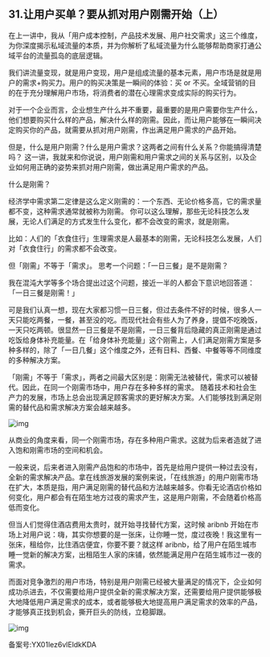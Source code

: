 ## 31.让用户买单？要从抓对用户刚需开始（上）
在上一讲中，我从「用户成本控制，产品技术发展、用户社交需求」这三个维度，为你深度揭示私域流量的本质，并为你解析了私域流量为什么能够帮助商家打通公域平台的流量孤岛的底层逻辑。


我们讲流量变现，就是用户变现，用户是组成流量的基本元素，用户市场是就是用户的需求+购买力。用户的购买决策是一瞬间的体验：买 or 不买。全域营销的目的在于充分理解用户市场，将消费者的潜在心理需求变成实际的购买行为。


对于一个企业而言，企业想生产什么并不重要，最重要的是用户需要你生产什么，他们想要购买什么样的产品，解决什么样的刚需。因此，而让用户能够在一瞬间决定购买你的产品，就需要从抓对用户刚需，作出满足用户需求的产品开始。


但是，什么是用户刚需？什么是用户需求？这两者之间有什么关系？你能搞得清楚吗？ 这一讲，我就来和你说说，用户刚需和用户需求之间的关系与区别，以及企业如何用正确的姿势来抓对用户刚需，做出满足用户需求的产品。


什么是刚需？


经济学中需求第二定律是这么定义刚需的：一个东西、无论价格多高，它的需求量都不变，这种需求通常就被称为刚需。 你可以这么理解，那些无论科技怎么发展，无论人们满足的方式发生什么变化，都不会改变的需求，就是刚需。


比如：人们的「衣食住行」生理需求是人最基本的刚需，无论科技怎么发展，人们对「衣食住行」的需求都不会改变。


但「刚需」不等于「需求」。 思考一个问题：「一日三餐」是不是刚需？


我在混沌大学等多个场合提出过这个问题，接近一半的人都会下意识地回答道：「一日三餐是刚需！」


可是我们认真一想，现在大家都习惯一日三餐，但过去条件不好的时候，很多人一天只能吃两餐，一餐，甚至没的吃。而现代社会有些人为了养身，提倡不吃晚饭，一天只吃两顿。很显然一日三餐是不是刚需，一日三餐背后隐藏的真正刚需是通过吃饭给身体补充能量。在「给身体补充能量」这个刚需上，人们满足刚需方案是多种多样的，除了「一日几餐」这个维度之外，还有日料、西餐、中餐等等不同维度的多种解决方案。


「刚需」不等于「需求」，两者之间最大区别是：刚需无法被替代，需求可以被替代。因此，在同一个刚需市场中，用户存在多种多样的需求。 随着技术和社会生产力的发展，市场上总会出现满足顾客需求的更好解决方案。人们能够找到满足刚需的替代品和需求解决方案会越来越多。


![img](https://pic3.zhimg.com/v2-3ad673030c53548c28bec4e5b4a85dfb.webp)

从商业的角度来看，同一个刚需市场，存在多种用户需求。这就为后来者造就了进入饱和刚需市场的空间和机会。


一般来说，后来者进入刚需产品饱和的市场中，首先是给用户提供一种过去没有，全新的需求解决产品。拿在线旅游发展的案例来说，「在线旅游」的用户刚需市场在扩大，本质是指，用户满足刚需的替代品和方法越来越多。你看无论酒店价格如何变化，用户都会有在陌生地方过夜的需求产生，这是用户刚需，不会随着价格高低而变化。


但当人们觉得住酒店费用太贵时，就开始寻找替代方案，这时候 aribnb 开始在市场上对用户说：嗨，其实你想要的是一张床，让你睡一觉，度过夜晚！我这里有一张床，租给你，比住酒店便宜，你要不要？就这样 aribnb，给了用户在陌生城市睡一觉新的解决方案，出租陌生人家的床铺，依然能满足用户在陌生城市过一夜的需求。


而面对竞争激烈的用户市场，特别是用户刚需已经被大量满足的情况下，企业如何成功杀进去，不仅需要给用户提供全新的需求解决方案，还需要给用户提供能够极大地降低用户满足需求的成本，或者能够极大地提高用户满足需求的效率的产品，才能够真正找到机会，撕开巨头的防线，立稳脚跟。


![img](https://pic3.zhimg.com/v2-713aa651d73325f73f0316a7c9b6df28.webp)

  



备案号:YX01lez6vlEldkKDA

